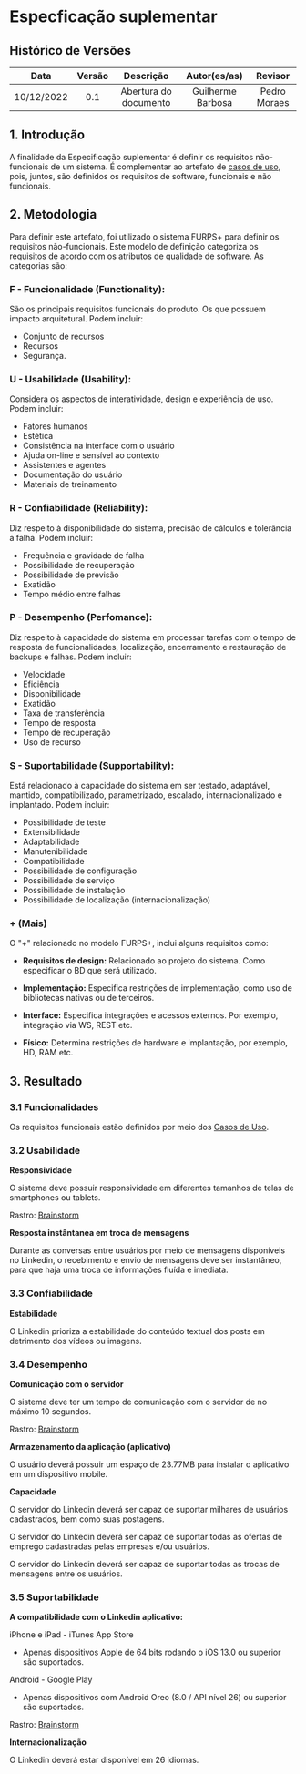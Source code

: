 # Especficação suplementar

## Histórico de Versões

**Data** | **Versão** | **Descrição** | **Autor(es/as)** | **Revisor** |
:---: | :---: | :---: | :---: | :---: |
10/12/2022 | 0.1 | Abertura do documento | Guilherme Barbosa | Pedro Moraes |

## 1. Introdução

A finalidade da Especificação suplementar é definir os requisitos não-funcionais de um sistema. É complementar ao artefato de [casos de uso](../modelagem/use-case.md), pois, juntos, são definidos os requisitos de software, funcionais e não funcionais.

## 2. Metodologia

Para definir este artefato, foi utilizado o sistema FURPS+ para definir os requisitos não-funcionais. Este modelo de definição categoriza os requisitos de acordo com os atributos de qualidade de software. As categorias são:

### **F - Funcionalidade (Functionality):** 
São os principais requisitos funcionais do produto. Os que possuem impacto arquitetural. Podem incluir:

- Conjunto de recursos 
- Recursos 
- Segurança.

### **U - Usabilidade (Usability):** 
Considera os aspectos de interatividade, design e experiência de uso. Podem incluir: 

- Fatores humanos 
- Estética
- Consistência na interface com o usuário 
- Ajuda on-line e sensível ao contexto 
- Assistentes e agentes
- Documentação do usuário 
- Materiais de treinamento

### **R - Confiabilidade (Reliability):** 
Diz respeito à disponibilidade do sistema, precisão de cálculos e tolerância a falha. Podem incluir:

- Frequência e gravidade de falha 
- Possibilidade de recuperação 
- Possibilidade de previsão 
- Exatidão 
- Tempo médio entre falhas

### **P - Desempenho (Perfomance):** 
Diz respeito à capacidade do sistema em processar tarefas com o tempo de resposta de funcionalidades, localização, encerramento e restauração de backups e falhas. Podem incluir:
    
- Velocidade
- Eficiência
- Disponibilidade
- Exatidão
- Taxa de transferência
- Tempo de resposta
- Tempo de recuperação
- Uso de recurso
  
### **S - Suportabilidade (Supportability):** 
Está relacionado à capacidade do sistema em ser testado, adaptável, mantido, compatibilizado, parametrizado, escalado, internacionalizado e implantado. Podem incluir:

- Possibilidade de teste
- Extensibilidade
- Adaptabilidade
- Manutenibilidade
- Compatibilidade
- Possibilidade de configuração
- Possibilidade de serviço
- Possibilidade de instalação
- Possibilidade de localização (internacionalização)
  
### **+ (Mais)**
O "+" relacionado no modelo FURPS+, inclui alguns requisitos como:

- **Requisitos de design:** Relacionado ao projeto do sistema. Como especificar o BD que
será utilizado.

- **Implementação:** Especifica restrições de implementação, como uso de
bibliotecas nativas ou de terceiros.

- **Interface:** Especifica integrações e acessos externos. Por exemplo,
integração via WS, REST etc.

- **Físico:** Determina restrições de hardware e implantação, por
exemplo, HD, RAM etc.

## 3. Resultado

### 3.1 Funcionalidades
Os requisitos funcionais estão definidos por meio dos [Casos de Uso](use-case.md).

### 3.2 Usabilidade
**Responsividade**

O sistema deve possuir responsividade em diferentes tamanhos de telas de smartphones ou tablets.

Rastro: [Brainstorm](../elicitacao/brainstorm.md)

**Resposta instântanea em troca de mensagens**

Durante as conversas entre usuários por meio de mensagens disponíveis no Linkedin, o recebimento e envio de mensagens deve ser instantâneo, para que haja uma troca de informações fluída e imediata.

### 3.3 Confiabilidade
**Estabilidade**

O Linkedin prioriza a estabilidade do conteúdo textual dos posts em detrimento dos vídeos ou imagens.

### 3.4 Desempenho
**Comunicação com o servidor**

O sistema deve ter um tempo de comunicação com o servidor de no máximo 10 segundos.

Rastro: [Brainstorm](../elicitacao/brainstorm.md)

**Armazenamento da aplicação (aplicativo)**

O usuário deverá possuir um espaço de 23.77MB para instalar o aplicativo em um dispositivo mobile.

**Capacidade**

O servidor do Linkedin deverá ser capaz de suportar milhares de usuários cadastrados, bem como suas postagens.

O servidor do Linkedin deverá ser capaz de suportar todas as ofertas de emprego cadastradas pelas empresas e/ou usuários.

O servidor do Linkedin deverá ser capaz de suportar todas as trocas de mensagens entre os usuários.
### 3.5 Suportabilidade
**A compatibilidade com o Linkedin aplicativo:**

iPhone e iPad - iTunes App Store

  - Apenas dispositivos Apple de 64 bits rodando o iOS 13.0 ou superior são suportados.

Android - Google Play

  - Apenas dispositivos com Android Oreo (8.0 / API nível 26) ou superior são suportados.

Rastro: [Brainstorm](../elicitacao/brainstorm.md)

**Internacionalização**

O Linkedin deverá estar disponível em 26 idiomas.